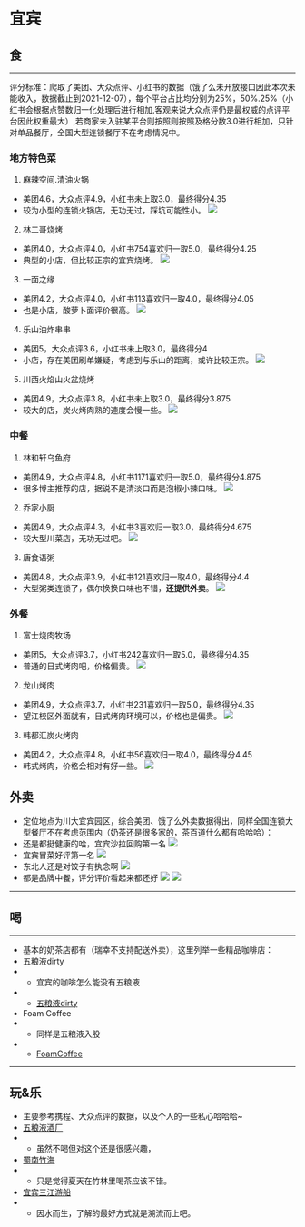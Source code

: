 # 宜宾
## 食
---
评分标准：爬取了美团、大众点评、小红书的数据（饿了么未开放接口因此本次未能收入，数据截止到2021-12-07），每个平台占比均分别为25%，50%.25%（小红书会根据点赞数归一化处理后进行相加,客观来说大众点评仍是最权威的点评平台因此权重最大）,若商家未入驻某平台则按照则按照及格分数3.0进行相加，只针对单品餐厅，全国大型连锁餐厅不在考虑情况中。
### 地方特色菜
1. 麻辣空间.清油火锅
+ 美团4.6，大众点评4.9，小红书未上取3.0，最终得分4.35
+ 较为小型的连锁火锅店，无功无过，踩坑可能性小。
![](1.png)
2. 林二哥烧烤
+ 美团4.0，大众点评4.0，小红书754喜欢归一取5.0，最终得分4.25
+ 典型的小店，但比较正宗的宜宾烧烤。
![](2.png)
3. 一面之缘
+ 美团4.2，大众点评4.0，小红书113喜欢归一取4.0，最终得分4.05
+ 也是小店，酸萝卜面评价很高。
![](3.png)
4. 乐山油炸串串
+ 美团5，大众点评3.6，小红书未上取3.0，最终得分4
+ 小店，存在美团刷单嫌疑，考虑到与乐山的距离，或许比较正宗。
![](4.png)
5. 川西火焰山火盆烧烤
+ 美团4.9，大众点评3.8，小红书未上取3.0，最终得分3.875
+ 较大的店，炭火烤肉熟的速度会慢一些。
![](5.png)
### 中餐
1. 林和轩乌鱼府
+ 美团4.9，大众点评4.8，小红书1171喜欢归一取5.0，最终得分4.875
+ 很多博主推荐的店，据说不是清淡口而是泡椒小辣口味。
![](6.png)
2. 乔家小厨
+ 美团4.9，大众点评4.3，小红书3喜欢归一取3.0，最终得分4.675
+ 较大型川菜店，无功无过吧。
![](7.png)
3. 唐食语粥
+ 美团4.8，大众点评3.9，小红书121喜欢归一取4.0，最终得分4.4
+ 大型粥类连锁了，偶尔换换口味也不错，**还提供外卖**。
![](8.png)
### 外餐
1. 富士烧肉牧场
+ 美团5，大众点评3.7，小红书242喜欢归一取5.0，最终得分4.35
+ 普通的日式烤肉吧，价格偏贵。
![](10.png)
2. 龙山烤肉
+ 美团4.9，大众点评3.7，小红书231喜欢归一取5.0，最终得分4.35
+ 望江校区外面就有，日式烤肉环境可以，价格也是偏贵。
![](11.png)
3. 韩都汇炭火烤肉
+ 美团4.2，大众点评4.8，小红书56喜欢归一取4.0，最终得分4.45
+ 韩式烤肉，价格会相对有好一些。
![](12.png)
## 外卖
+ 定位地点为川大宜宾园区，综合美团、饿了么外卖数据得出，同样全国连锁大型餐厅不在考虑范围内（奶茶还是很多家的，茶百道什么都有哈哈哈）：
+ 还是都挺健康的哈，宜宾沙拉回购第一名
![](13.png)
+ 宜宾冒菜好评第一名
![](14.png)
+ 东北人还是对饺子有执念啊
![](15.png)
+ 都是品牌中餐，评分评价看起来都还好
![](16.png)
![](17.png)
---
## 喝
---
+ 基本的奶茶店都有（瑞幸不支持配送外卖），这里列举一些精品咖啡店：
+ 五粮液dirty
+ + 宜宾的咖啡怎么能没有五粮液
+ + [五粮液dirty](http://xhslink.com/uNJEZe)
+ Foam Coffee
+ + 同样是五粮液入股
+ + [FoamCoffee]( http://xhslink.com/w2WEZe)
---

## 玩&乐
+ 主要参考携程、大众点评的数据，以及个人的一些私心哈哈哈~
+ [五粮液酒厂](https://m.ctrip.com/webapp/you/gspoi/sight/278/49794.html?seo=0&ishidenavbar=yes&popup=close&autoawaken=close&scene=basic&s_guid=05FFD5B5-A559-4651-A494-2BD5DA7AC970
)
+ + 虽然不喝但对这个还是很感兴趣，
+ [蜀南竹海](https://m.ctrip.com/webapp/you/gspoi/sight/3114/18674.html?seo=0&ishidenavbar=yes&popup=close&autoawaken=close&scene=basic&s_guid=9036E4D5-A174-4FAA-82D0-5F19EF5AC6A0
)
+ + 只是觉得夏天在竹林里喝茶应该不错。
+ [宜宾三江游船](https://m.ctrip.com/webapp/you/gspoi/sight/278/5713248.html?seo=0&ishidenavbar=yes&popup=close&autoawaken=close&scene=basic&s_guid=3092CD09-A7B8-490D-A531-B23FED06DA1B
)
+ + 因水而生，了解的最好方式就是溯流而上吧。

